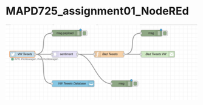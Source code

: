 # MAPD725_assignment01_NodeREd

![alt tag](https://github.com/SergioBrunacci/MAPD725_assignment01_NodeREd/blob/master/Screen%20Shot%202018-02-25%20at%202.51.30%20PM.png)
